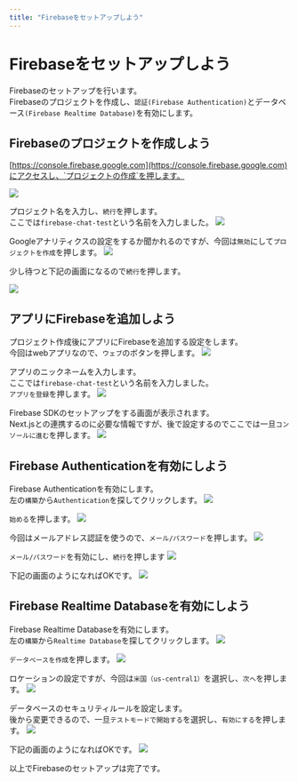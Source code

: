 ```yaml
---
title: "Firebaseをセットアップしよう"
---
```


# Firebaseをセットアップしよう
Firebaseのセットアップを行います。   
Firebaseのプロジェクトを作成し、`認証(Firebase Authentication)`とデータベース`(Firebase Realtime Database)`を有効にします。

## Firebaseのプロジェクトを作成しよう
[https://console.firebase.google.com](https://console.firebase.google.com)にアクセスし、`プロジェクトの作成`を押します。

![](/images/firebase-chat-book/chapter3-01.png)

プロジェクト名を入力し、`続行`を押します。   
ここでは`firebase-chat-test`という名前を入力しました。
![](/images/firebase-chat-book/chapter3-02.png)

Googleアナリティクスの設定をするか聞かれるのですが、今回は`無効`にして`プロジェクトを作成`を押します。
![](/images/firebase-chat-book/chapter3-03.png)

少し待つと下記の画面になるので`続行`を押します。

![](/images/firebase-chat-book/chapter3-04.png)

## アプリにFirebaseを追加しよう
プロジェクト作成後にアプリにFirebaseを追加する設定をします。   
今回はwebアプリなので、`ウェブ`のボタンを押します。
![](/images/firebase-chat-book/chapter3-05.png)

アプリのニックネームを入力します。   
ここでは`firebase-chat-test`という名前を入力しました。   
`アプリを登録`を押します。
![](/images/firebase-chat-book/chapter3-06.png)

Firebase SDKのセットアップをする画面が表示されます。   
Next.jsとの連携するのに必要な情報ですが、後で設定するのでここでは一旦`コンソールに進む`を押します。
![](/images/firebase-chat-book/chapter3-07.png)

## Firebase Authenticationを有効にしよう

Firebase Authenticationを有効にします。   
左の`構築`から`Authentication`を探してクリックします。
![](/images/firebase-chat-book/chapter3-08.png)

`始める`を押します。
![](/images/firebase-chat-book/chapter3-09.png)

今回はメールアドレス認証を使うので、`メール/パスワード`を押します。
![](/images/firebase-chat-book/chapter3-10.png)

`メール/パスワード`を有効にし、`続行`を押します
![](/images/firebase-chat-book/chapter3-11.png)

下記の画面のようになればOKです。
![](/images/firebase-chat-book/chapter3-12.png)

## Firebase Realtime Databaseを有効にしよう

Firebase Realtime Databaseを有効にします。   
左の`構築`から`Realtime Database`を探してクリックします。
![](/images/firebase-chat-book/chapter3-13.png)

`データベースを作成`を押します。
![](/images/firebase-chat-book/chapter3-14.png)

ロケーションの設定ですが、今回は`米国（us-central1）`を選択し、`次へ`を押します。
![](/images/firebase-chat-book/chapter3-15.png)

データベースのセキュリティルールを設定します。   
後から変更できるので、一旦`テストモードで開始する`を選択し、`有効にする`を押します。
![](/images/firebase-chat-book/chapter3-16.png)

下記の画面のようになればOKです。
![](/images/firebase-chat-book/chapter3-17.png)

以上でFirebaseのセットアップは完了です。